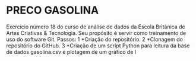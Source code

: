# PRECO GASOLINA
Exercício número 18 do curso de análise de dados da Escola Britânica de Artes Criativas & Tecnologia. Seu propósito é servir como treinamento de uso do software Git. Passos: 1 *Criação do repositório. 2 *Clonagem do repositório do GitHub. 3 *Criação de um script Python para leitura da base de dados gasolina.csv e plotagem de um gráfico de l